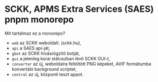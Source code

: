 # SCKK, APMS Extra Services (SAES) pnpm monorepo

Mit tartalmaz ez a monorepo?

- `web` az SCKK weboldalt. (sckk.hu),
- `api` a SAES api-ját,
- `gbot` az SCKK hívásrögzítő botját,
- `gui` a jelenleg korai státuszban lévő SCKK GUI-t,
- `converter` az új, weboldalra feltöltött PNG képeket, AVIF formátumba konvertáló background scriptet,
- `central` az új, központi teszt appot.
